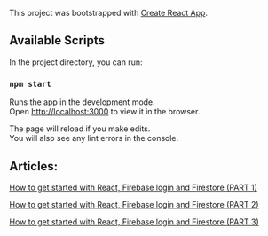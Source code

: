 This project was bootstrapped with [Create React App](https://github.com/facebook/create-react-app).

## Available Scripts

In the project directory, you can run:

### `npm start`

Runs the app in the development mode.<br>
Open [http://localhost:3000](http://localhost:3000) to view it in the browser.

The page will reload if you make edits.<br>
You will also see any lint errors in the console.

## Articles:

[How to get started with React, Firebase login and Firestore (PART 1)](https://medium.com/@piyushkalsariya/how-to-get-started-with-react-firebase-login-and-firestore-part-1-cc93ed00e4e5?source=friends_link&sk=b791362cadb81e85380a94d8e9bba621)

[How to get started with React, Firebase login and Firestore (PART 2)](https://medium.com/@piyushkalsariya/how-to-get-started-with-react-firebase-login-and-firestore-part-2-45a14462d1b5?source=friends_link&sk=61d16126a085c9e971db8776e8e9798e)

[How to get started with React, Firebase login and Firestore (PART 3)](https://medium.com/@piyushkalsariya/how-to-get-started-with-react-firebase-login-and-firestore-part-3-ab257ea2a654?source=friends_link&sk=16fa0a5cb855fe1824eb1673381788f0)